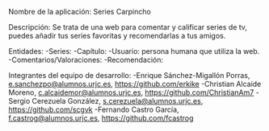 Nombre de la aplicación: Series Carpincho

Descripción: Se trata de una web para comentar y calificar series de tv, puedes añadir tus series favoritas y recomendarlas a tus amigos.

Entidades:
  -Series:
  -Capítulo:
  -Usuario: persona humana que utiliza la web.
  -Comentarios/Valoraciones: 
  -Recomendación: 
  
Integrantes del equipo de desarrollo:
  -Enrique Sánchez-Migallón Porras, e.sanchezpo@alumnos.urjc.es, https://github.com/erkike
  -Christian Alcaide Moreno, c.alcaidemor@alumnos.urjc.es, https://github.com/ChristianAm7
  -Sergio Cerezuela González, s.cerezuela@alumnos.urjc.es, https://github.com/scgvk
  -Fernando Castro García, f.castrog@alumnos.urjc.es, https://github.com/fcastrog
